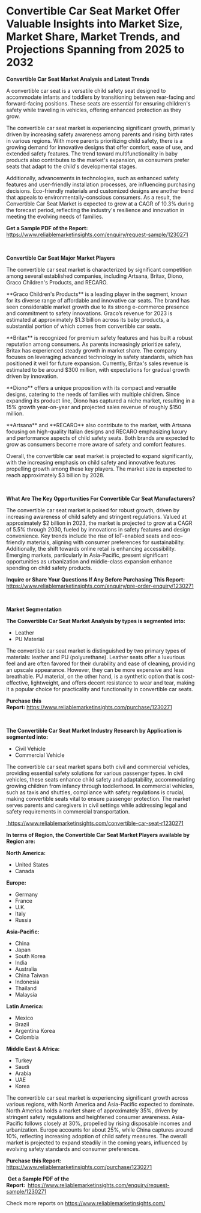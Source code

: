 <p><h1>Convertible Car Seat Market Offer Valuable Insights into Market Size, Market Share, Market Trends, and Projections Spanning from 2025 to 2032</h1></p><p><strong>Convertible Car Seat Market Analysis and Latest Trends</strong></p>
<p><p>A convertible car seat is a versatile child safety seat designed to accommodate infants and toddlers by transitioning between rear-facing and forward-facing positions. These seats are essential for ensuring children's safety while traveling in vehicles, offering enhanced protection as they grow.</p><p>The convertible car seat market is experiencing significant growth, primarily driven by increasing safety awareness among parents and rising birth rates in various regions. With more parents prioritizing child safety, there is a growing demand for innovative designs that offer comfort, ease of use, and extended safety features. The trend toward multifunctionality in baby products also contributes to the market's expansion, as consumers prefer seats that adapt to the child's developmental stages.</p><p>Additionally, advancements in technologies, such as enhanced safety features and user-friendly installation processes, are influencing purchasing decisions. Eco-friendly materials and customized designs are another trend that appeals to environmentally-conscious consumers. As a result, the Convertible Car Seat Market is expected to grow at a CAGR of 10.3% during the forecast period, reflecting the industry's resilience and innovation in meeting the evolving needs of families.</p></p>
<p><strong>Get a Sample PDF of the Report:&nbsp;</strong> <a href="https://www.reliablemarketinsights.com/enquiry/request-sample/1230271?utm_campaign=2221&utm_medium=2&utm_source=Github&utm_content=ia&utm_term=30032025&utm_id=convertible-car-seat">https://www.reliablemarketinsights.com/enquiry/request-sample/1230271</a></p>
<p>&nbsp;</p>
<p><strong>Convertible Car Seat Major Market Players</strong></p>
<p><p>The convertible car seat market is characterized by significant competition among several established companies, including Artsana, Britax, Diono, Graco Children's Products, and RECARO. </p><p>**Graco Children's Products** is a leading player in the segment, known for its diverse range of affordable and innovative car seats. The brand has seen considerable market growth due to its strong e-commerce presence and commitment to safety innovations. Graco’s revenue for 2023 is estimated at approximately $1.3 billion across its baby products, a substantial portion of which comes from convertible car seats.</p><p>**Britax** is recognized for premium safety features and has built a robust reputation among consumers. As parents increasingly prioritize safety, Britax has experienced steady growth in market share. The company focuses on leveraging advanced technology in safety standards, which has positioned it well for future expansion. Currently, Britax's sales revenue is estimated to be around $300 million, with expectations for gradual growth driven by innovation.</p><p>**Diono** offers a unique proposition with its compact and versatile designs, catering to the needs of families with multiple children. Since expanding its product line, Diono has captured a niche market, resulting in a 15% growth year-on-year and projected sales revenue of roughly $150 million.</p><p>**Artsana** and **RECARO** also contribute to the market, with Artsana focusing on high-quality Italian designs and RECARO emphasizing luxury and performance aspects of child safety seats. Both brands are expected to grow as consumers become more aware of safety and comfort features.</p><p>Overall, the convertible car seat market is projected to expand significantly, with the increasing emphasis on child safety and innovative features propelling growth among these key players. The market size is expected to reach approximately $3 billion by 2028.</p></p>
<p>&nbsp;</p>
<p><strong>What Are The Key Opportunities For Convertible Car Seat Manufacturers?</strong></p>
<p><p>The convertible car seat market is poised for robust growth, driven by increasing awareness of child safety and stringent regulations. Valued at approximately $2 billion in 2023, the market is projected to grow at a CAGR of 5.5% through 2030, fueled by innovations in safety features and design convenience. Key trends include the rise of IoT-enabled seats and eco-friendly materials, aligning with consumer preferences for sustainability. Additionally, the shift towards online retail is enhancing accessibility. Emerging markets, particularly in Asia-Pacific, present significant opportunities as urbanization and middle-class expansion enhance spending on child safety products.</p></p>
<p><strong>Inquire or Share Your Questions If Any Before Purchasing This Report:</strong> <a href="https://www.reliablemarketinsights.com/enquiry/pre-order-enquiry/1230271?utm_campaign=2221&utm_medium=2&utm_source=Github&utm_content=ia&utm_term=30032025&utm_id=convertible-car-seat">https://www.reliablemarketinsights.com/enquiry/pre-order-enquiry/1230271</a></p>
<p>&nbsp;</p>
<p><strong>Market Segmentation</strong></p>
<p><strong>The Convertible Car Seat Market Analysis by types is segmented into:</strong></p>
<p><ul><li>Leather</li><li>PU Material</li></ul></p>
<p><p>The convertible car seat market is distinguished by two primary types of materials: leather and PU (polyurethane). Leather seats offer a luxurious feel and are often favored for their durability and ease of cleaning, providing an upscale appearance. However, they can be more expensive and less breathable. PU material, on the other hand, is a synthetic option that is cost-effective, lightweight, and offers decent resistance to wear and tear, making it a popular choice for practicality and functionality in convertible car seats.</p></p>
<p><strong>Purchase this Report:&nbsp;</strong><a href="https://www.reliablemarketinsights.com/purchase/1230271?utm_campaign=2221&utm_medium=2&utm_source=Github&utm_content=ia&utm_term=30032025&utm_id=convertible-car-seat">https://www.reliablemarketinsights.com/purchase/1230271</a></p>
<p>&nbsp;</p>
<p><strong>The Convertible Car Seat Market Industry Research by Application is segmented into:</strong></p>
<p><ul><li>Civil Vehicle</li><li>Commercial Vehicle</li></ul></p>
<p><p>The convertible car seat market spans both civil and commercial vehicles, providing essential safety solutions for various passenger types. In civil vehicles, these seats enhance child safety and adaptability, accommodating growing children from infancy through toddlerhood. In commercial vehicles, such as taxis and shuttles, compliance with safety regulations is crucial, making convertible seats vital to ensure passenger protection. The market serves parents and caregivers in civil settings while addressing legal and safety requirements in commercial transportation.</p></p>
<p><a href="https://www.reliablemarketinsights.com/convertible-car-seat-r1230271?utm_campaign=2221&utm_medium=2&utm_source=Github&utm_content=ia&utm_term=30032025&utm_id=convertible-car-seat">&nbsp;https://www.reliablemarketinsights.com/convertible-car-seat-r1230271</a></p>
<p><strong>In terms of Region, the Convertible Car Seat Market Players available by Region are:</strong></p>
<p>
    <p> <strong> North America: </strong>
        <ul>
            <li>United States</li>
            <li>Canada</li>
        </ul>
        </p> 
    <p> <strong> Europe: </strong>
        <ul>
            <li>Germany</li>
            <li>France</li>
            <li>U.K.</li>
            <li>Italy</li>
            <li>Russia</li>
        </ul>
        </p> 
    <p> <strong> Asia-Pacific: </strong>
        <ul>
            <li>China</li>
            <li>Japan</li>
            <li>South Korea</li>
            <li>India</li>
            <li>Australia</li>
            <li>China Taiwan</li>
            <li>Indonesia</li>
            <li>Thailand</li>
            <li>Malaysia</li>
        </ul>
        </p> 
    <p> <strong> Latin America: </strong>
        <ul>
            <li>Mexico</li>
            <li>Brazil</li>
            <li>Argentina Korea</li>
            <li>Colombia</li>
        </ul>
        </p> 
    <p> <strong> Middle East & Africa: </strong>
        <ul>
            <li>Turkey</li>
            <li>Saudi</li>
            <li>Arabia</li>
            <li>UAE</li>
            <li>Korea</li>
        </ul>
    </p>
    </p>
<p><p>The convertible car seat market is experiencing significant growth across various regions, with North America and Asia-Pacific expected to dominate. North America holds a market share of approximately 35%, driven by stringent safety regulations and heightened consumer awareness. Asia-Pacific follows closely at 30%, propelled by rising disposable incomes and urbanization. Europe accounts for about 25%, while China captures around 10%, reflecting increasing adoption of child safety measures. The overall market is projected to expand steadily in the coming years, influenced by evolving safety standards and consumer preferences.</p></p>
<p><strong>Purchase this Report: </strong><a href="https://www.reliablemarketinsights.com/purchase/1230271?utm_campaign=2221&utm_medium=2&utm_source=Github&utm_content=ia&utm_term=30032025&utm_id=convertible-car-seat">https://www.reliablemarketinsights.com/purchase/1230271</a></p>
<p>&nbsp;<strong>Get a Sample PDF of the Report:&nbsp;&nbsp;</strong><a href="https://www.reliablemarketinsights.com/enquiry/request-sample/1230271?utm_campaign=2221&utm_medium=2&utm_source=Github&utm_content=ia&utm_term=30032025&utm_id=convertible-car-seat">https://www.reliablemarketinsights.com/enquiry/request-sample/1230271</a></p>
<p><strong></strong></p>
<p>Check more reports on <a href="https://www.reliablemarketinsights.com/?utm_campaign=2221&utm_medium=2&utm_source=Github&utm_content=ia&utm_term=30032025&utm_id=convertible-car-seat">https://www.reliablemarketinsights.com/</a></p>
